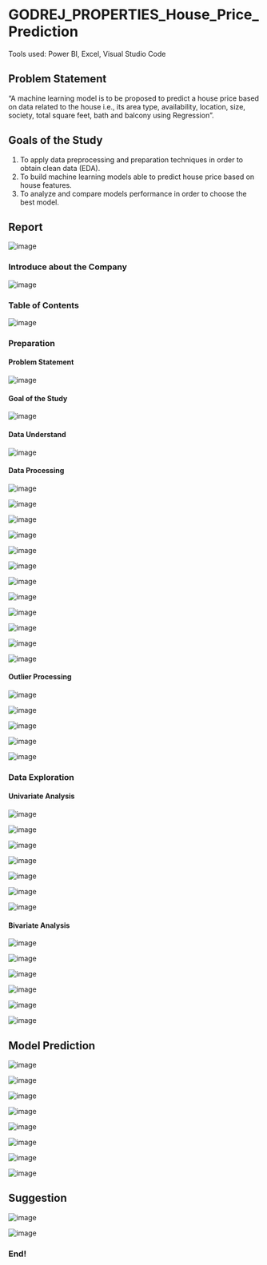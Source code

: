 # GODREJ_PROPERTIES_House_Price_Prediction
Tools used: Power BI, Excel, Visual Studio Code

## Problem Statement
“A machine learning model is to be proposed to predict a house price based on data related to the house i.e., its area type, availability, location, size, society, total square feet, bath and balcony using Regression”.

## Goals of the Study
1.	To apply data preprocessing and preparation techniques in order to obtain clean data (EDA).
2.	To build machine learning models able to predict house price based on house features.
3.	To analyze and compare models performance in order to choose the best model.

## Report
![image](https://github.com/WalterEdwardd/GODREJ_PROPERTIES_House_Price_Prediction/assets/128374617/d7370361-a6f9-419b-bbca-8e849e36d8c7)

### Introduce about the Company
![image](https://github.com/WalterEdwardd/GODREJ_PROPERTIES_House_Price_Prediction/assets/128374617/0ce03998-eba3-4b32-a2f2-054df6609cff)

### Table of Contents
![image](https://github.com/WalterEdwardd/GODREJ_PROPERTIES_House_Price_Prediction/assets/128374617/e33e0785-b214-4891-a952-321a846b6b38)

### Preparation
#### Problem Statement
![image](https://github.com/WalterEdwardd/GODREJ_PROPERTIES_House_Price_Prediction/assets/128374617/b83af6f2-71d8-4bc8-9573-3ed576fb157f)

#### Goal of the Study
![image](https://github.com/WalterEdwardd/GODREJ_PROPERTIES_House_Price_Prediction/assets/128374617/165da5b6-4949-4fd3-93ff-b759fe8e3be0)

#### Data Understand
![image](https://github.com/WalterEdwardd/GODREJ_PROPERTIES_House_Price_Prediction/assets/128374617/27d5da00-962a-4de7-add5-055c9a2239b1)

#### Data Processing
![image](https://github.com/WalterEdwardd/GODREJ_PROPERTIES_House_Price_Prediction/assets/128374617/e5051d75-da19-4edd-a59c-6e3157d00b11)

![image](https://github.com/WalterEdwardd/GODREJ_PROPERTIES_House_Price_Prediction/assets/128374617/ec8d5c98-2117-4c6a-8da5-19341ad5cd09)

![image](https://github.com/WalterEdwardd/GODREJ_PROPERTIES_House_Price_Prediction/assets/128374617/9f39910a-0960-477b-803c-1f149f839938)

![image](https://github.com/WalterEdwardd/GODREJ_PROPERTIES_House_Price_Prediction/assets/128374617/853f0f6a-b8cf-4329-b671-2f1da6800c0c)

![image](https://github.com/WalterEdwardd/GODREJ_PROPERTIES_House_Price_Prediction/assets/128374617/f62098c1-8871-4a48-853d-2493d56811d9)

![image](https://github.com/WalterEdwardd/GODREJ_PROPERTIES_House_Price_Prediction/assets/128374617/b77d0e5a-d310-45b2-b1d6-e649af7911e0)

![image](https://github.com/WalterEdwardd/GODREJ_PROPERTIES_House_Price_Prediction/assets/128374617/53f24e9e-cc5e-4924-b170-e33f1be7ec96)

![image](https://github.com/WalterEdwardd/GODREJ_PROPERTIES_House_Price_Prediction/assets/128374617/a717e83f-1ad5-48dc-8de0-ffcaa177aadb)

![image](https://github.com/WalterEdwardd/GODREJ_PROPERTIES_House_Price_Prediction/assets/128374617/32235bd8-fb0d-4cfc-894d-23d2fec4ff07)

![image](https://github.com/WalterEdwardd/GODREJ_PROPERTIES_House_Price_Prediction/assets/128374617/7e70b52f-a9ee-4fe5-bfcc-b063722bf2a4)

![image](https://github.com/WalterEdwardd/GODREJ_PROPERTIES_House_Price_Prediction/assets/128374617/e548f245-f95c-4706-924b-9d27b8cbd30a)

![image](https://github.com/WalterEdwardd/GODREJ_PROPERTIES_House_Price_Prediction/assets/128374617/7ac20c35-279d-4fb2-99e8-121aceff47ad)

#### Outlier Processing
![image](https://github.com/WalterEdwardd/GODREJ_PROPERTIES_House_Price_Prediction/assets/128374617/9bf414e3-adae-41fc-8311-4c7c4754da40)

![image](https://github.com/WalterEdwardd/GODREJ_PROPERTIES_House_Price_Prediction/assets/128374617/38812b6a-95e9-440b-97c8-82a89693ad35)

![image](https://github.com/WalterEdwardd/GODREJ_PROPERTIES_House_Price_Prediction/assets/128374617/0fdce945-656e-4ac8-bdcc-392529188c7c)

![image](https://github.com/WalterEdwardd/GODREJ_PROPERTIES_House_Price_Prediction/assets/128374617/0d7f8ae2-d335-420b-9591-5412d9e72dad)

![image](https://github.com/WalterEdwardd/GODREJ_PROPERTIES_House_Price_Prediction/assets/128374617/77f5ae63-c7a4-459d-b208-cb7039d5fd87)

### Data Exploration
#### Univariate Analysis
![image](https://github.com/WalterEdwardd/GODREJ_PROPERTIES_House_Price_Prediction/assets/128374617/7eff220b-b221-4b54-b891-ae98e82971ac)

![image](https://github.com/WalterEdwardd/GODREJ_PROPERTIES_House_Price_Prediction/assets/128374617/7efe55af-6b9d-4833-92e5-2eafc295f4ee)

![image](https://github.com/WalterEdwardd/GODREJ_PROPERTIES_House_Price_Prediction/assets/128374617/2eda5b04-b6bd-4cf3-8fd6-b7c45df902c2)

![image](https://github.com/WalterEdwardd/GODREJ_PROPERTIES_House_Price_Prediction/assets/128374617/3b10dcd1-9d81-4086-b64d-5fdeb4c3d47f)

![image](https://github.com/WalterEdwardd/GODREJ_PROPERTIES_House_Price_Prediction/assets/128374617/6cad185a-f021-4644-a469-febbdb63e9a2)

![image](https://github.com/WalterEdwardd/GODREJ_PROPERTIES_House_Price_Prediction/assets/128374617/67b34dd5-ac1f-459a-8903-f790c4610508)

![image](https://github.com/WalterEdwardd/GODREJ_PROPERTIES_House_Price_Prediction/assets/128374617/3a314c4c-c29e-400b-b76f-ea77b2aab863)

#### Bivariate Analysis
![image](https://github.com/WalterEdwardd/GODREJ_PROPERTIES_House_Price_Prediction/assets/128374617/1353b8fe-986d-45e5-b42d-c34d289e9217)

![image](https://github.com/WalterEdwardd/GODREJ_PROPERTIES_House_Price_Prediction/assets/128374617/6614c5f6-899c-4b1a-a454-f5531dd5b2d0)

![image](https://github.com/WalterEdwardd/GODREJ_PROPERTIES_House_Price_Prediction/assets/128374617/7572d909-4c48-4bae-b15a-be1ae566dd06)

![image](https://github.com/WalterEdwardd/GODREJ_PROPERTIES_House_Price_Prediction/assets/128374617/c3063343-36cf-40ce-b715-386d7eaf1b67)

![image](https://github.com/WalterEdwardd/GODREJ_PROPERTIES_House_Price_Prediction/assets/128374617/0b839724-2614-4303-a788-73c19f17a9b7)

![image](https://github.com/WalterEdwardd/GODREJ_PROPERTIES_House_Price_Prediction/assets/128374617/fdadf36b-fae1-44ea-a1d5-18523545e5f6)

## Model Prediction

![image](https://github.com/WalterEdwardd/GODREJ_PROPERTIES_House_Price_Prediction/assets/128374617/285d7eb7-ad0a-4513-820f-3fcc2e39c991)

![image](https://github.com/WalterEdwardd/GODREJ_PROPERTIES_House_Price_Prediction/assets/128374617/354fff0d-ea9f-41fa-a289-7cf70d01b2f7)

![image](https://github.com/WalterEdwardd/GODREJ_PROPERTIES_House_Price_Prediction/assets/128374617/211b039a-a502-4ffc-a57e-4f422b969d4c)

![image](https://github.com/WalterEdwardd/GODREJ_PROPERTIES_House_Price_Prediction/assets/128374617/03f26784-bdfa-404a-b5cc-2560d6d4f317)

![image](https://github.com/WalterEdwardd/GODREJ_PROPERTIES_House_Price_Prediction/assets/128374617/c4d9d1b1-c15d-42ef-97f2-155a27484c48)

![image](https://github.com/WalterEdwardd/GODREJ_PROPERTIES_House_Price_Prediction/assets/128374617/bf46b36a-5d6b-401c-87fb-8853f34e8a8b)

![image](https://github.com/WalterEdwardd/GODREJ_PROPERTIES_House_Price_Prediction/assets/128374617/d40018e4-8ef4-436e-9ef6-424235058234)

![image](https://github.com/WalterEdwardd/GODREJ_PROPERTIES_House_Price_Prediction/assets/128374617/342949df-3614-4167-8829-efaf40d829ba)

## Suggestion

![image](https://github.com/WalterEdwardd/GODREJ_PROPERTIES_House_Price_Prediction/assets/128374617/3c74b8ae-77ec-4cdf-88cc-e48771847d65)

![image](https://github.com/WalterEdwardd/GODREJ_PROPERTIES_House_Price_Prediction/assets/128374617/fa0e1b83-1c63-4412-a39e-86cade9f48af)

### End!
